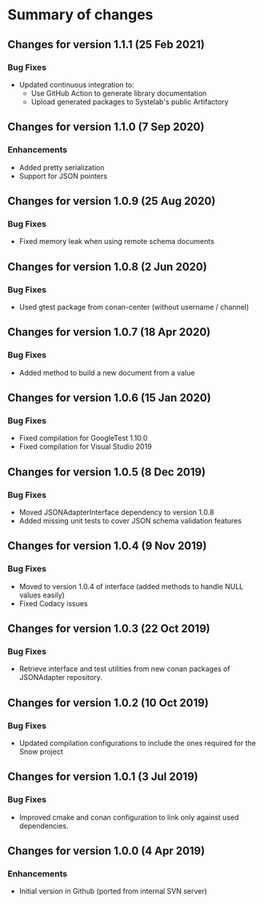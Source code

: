# Summary of changes

## Changes for version 1.1.1 (25 Feb 2021)

### Bug Fixes

- Updated continuous integration to:
  - Use GitHub Action to generate library documentation
  - Upload generated packages to Systelab's public Artifactory


## Changes for version 1.1.0 (7 Sep 2020)

### Enhancements

- Added pretty serialization
- Support for JSON pointers


## Changes for version 1.0.9 (25 Aug 2020)

### Bug Fixes

- Fixed memory leak when using remote schema documents


## Changes for version 1.0.8 (2 Jun 2020)

### Bug Fixes

- Used gtest package from conan-center (without username / channel)


## Changes for version 1.0.7 (18 Apr 2020)

### Bug Fixes

- Added method to build a new document from a value


## Changes for version 1.0.6 (15 Jan 2020)

### Bug Fixes

- Fixed compilation for GoogleTest 1.10.0
- Fixed compilation for Visual Studio 2019


## Changes for version 1.0.5 (8 Dec 2019)

### Bug Fixes

- Moved JSONAdapterInterface dependency to version 1.0.8
- Added missing unit tests to cover JSON schema validation features


## Changes for version 1.0.4 (9 Nov 2019)

### Bug Fixes

- Moved to version 1.0.4 of interface (added methods to handle NULL values easily)
- Fixed Codacy issues


## Changes for version 1.0.3 (22 Oct 2019)

### Bug Fixes

- Retrieve interface and test utilities from new conan packages of JSONAdapter repository.


## Changes for version 1.0.2 (10 Oct 2019)

### Bug Fixes

- Updated compilation configurations to include the ones required for the Snow project


## Changes for version 1.0.1 (3 Jul 2019)

### Bug Fixes

- Improved cmake and conan configuration to link only against used dependencies.


## Changes for version 1.0.0 (4 Apr 2019)

### Enhancements

- Initial version in Github (ported from internal SVN server)
